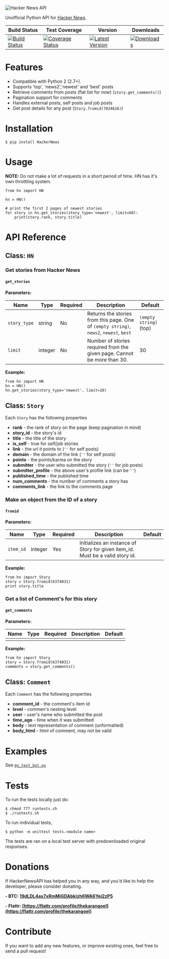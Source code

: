 ![Hacker News API](https://raw.github.com/karan/HackerNewsAPI/master/HN.jpg)

Unofficial Python API for [Hacker News](https://news.ycombinator.com/).


| Build Status | Test Coverage | Version | Downloads |
| ------------ | ------------- | ------- | ------------------- |
| [![Build Status](https://travis-ci.org/karan/HackerNewsAPI.png?branch=master)](https://travis-ci.org/karan/HackerNewsAPI) | [![Coverage Status](https://coveralls.io/repos/karan/HackerNewsAPI/badge.png)](https://coveralls.io/r/karan/HackerNewsAPI) | [![Latest Version](https://pypip.in/v/HackerNews/badge.png)](https://pypi.python.org/pypi/HackerNews/) | [![Downloads](https://pypip.in/d/HackerNews/badge.png)](https://pypi.python.org/pypi/HackerNews/) |


Features
============

- Compatible with Python 2 (2.7+).
- Supports 'top', 'news2','newest' and 'best' posts
- Retrieve comments from posts (flat list for now) (`story.get_comments()`)
- Pagination support for comments
- Handles external posts, self posts and job posts
- Get post details for any post (`Story.fromid(7024626)`)


Installation
============

    $ pip install HackerNews


Usage
==========

**NOTE:** Do not make a lot of requests in a short period of time. HN has it's own throttling system.


    from hn import HN

    hn = HN()

    # print the first 2 pages of newest stories
    for story in hn.get_stories(story_type='newest', limit=60):
        print(story.rank, story.title)


API Reference
==============

## Class: `HN`

### Get stories from Hacker News

#### `get_stories`

**Parameters:**

| Name | Type | Required | Description | Default |
| ---- | ---- | -------- | ----------- | ------- |
| `story_type` | string | No | Returns the stories from this page. One of `(empty string)`, `news2`, `newest`, `best` | `(empty string)` (top) |
| `limit` | integer | No | Number of stories required from the given page. Cannot be more than 30. | 30 |

**Example:**

	from hn import HN
	hn = HN()
	hn.get_stories(story_type='newest', limit=10)

## Class: `Story`

Each `Story` has the following properties

- **rank** - the rank of story on the page (keep pagination in mind)
- **story_id** - the story's id
- **title** - the title of the story
- **is_self** - true for self/job stories
- **link** - the url it points to (`''` for self posts)
- **domain** - the domain of the link (`''` for self posts)
- **points** - the points/karma on the story
- **submitter** - the user who submitted the story (`''` for job posts)
- **submitter_profile** - the above user's profile link (can be `''`)
- **published_time** - the published time
- **num_comments** - the number of comments a story has
- **comments_link** - the link to the comments page

### Make an object from the ID of a story

#### `fromid`

**Parameters:**

| Name | Type | Required | Description | Default |
| ---- | ---- | -------- | ----------- | ------- |
| `item_id` | integer | Yes | Initializes an instance of Story for given item_id. Must be a valid story id. |  |

**Example:**

	from hn import Story
	story = Story.fromid(6374031)
	print story.title

### Get a list of Comment's for this story

#### `get_comments`

**Parameters:**

| Name | Type | Required | Description | Default |
| ---- | ---- | -------- | ----------- | ------- |
|  |  |  |  |  |

**Example:**

	from hn import Story
	story = Story.fromid(6374031)
	comments = story.get_comments()

## Class: `Comment`

Each `Comment` has the following properties

- **comment_id** - the comment's item id
- **level** - commen's nesting level
- **user** - user's name who submitted the post
- **time_ago** - time when it was submitted
- **body** - text representation of comment (unformatted)
- **body_html** - html of comment, may not be valid

Examples
========

See [`my_test_bot.py`](https://github.com/karan/HackerNewsAPI/blob/master/my_test_bot.py)


Tests
=====

To run the tests locally just do:

    $ chmod 777 runtests.sh
    $ ./runtests.sh

To run individual tests,

    $ python -m unittest tests.<module name>

The tests are ran on a local test server with predownloaded original responses.

Donations
=============

If HackerNewsAPI has helped you in any way, and you'd like to help the developer, please consider donating.

**- BTC: [19dLDL4ax7xRmMiGDAbkizh6WA6Yei2zP5](http://i.imgur.com/bAQgKLN.png)**

**- Flattr: [https://flattr.com/profile/thekarangoel](https://flattr.com/profile/thekarangoel)**


Contribute
========

If you want to add any new features, or improve existing ones, feel free to send a pull request!

